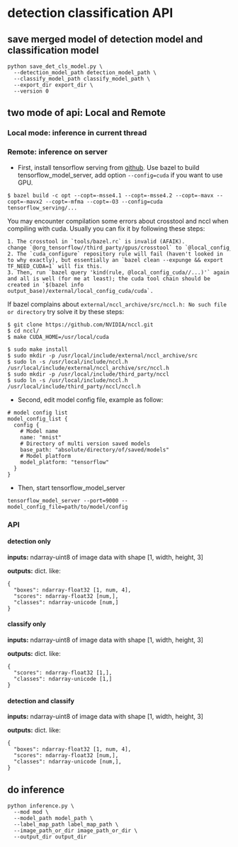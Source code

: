 # detection classification API


## save merged model of detection model and classification model

```
python save_det_cls_model.py \
  --detection_model_path detection_model_path \
  --classify_model_path classify_model_path \
  --export_dir export_dir \
  --version 0
```

## two mode of api: Local and Remote

### Local mode: inference in current thread

### Remote: inference on server

- First, install tensorflow serving from [github](https://github.com/tensorflow/serving).
Use bazel to build tensorflow_model_server, add option `--config=cuda` if you want to use GPU.

```
$ bazel build -c opt --copt=-msse4.1 --copt=-msse4.2 --copt=-mavx --copt=-mavx2 --copt=-mfma --copt=-O3 --config=cuda tensorflow_serving/...
```
You may encounter compilation some errors about crosstool and nccl when compiling with cuda.  Usually you can fix it by following these steps:
```
1. The crosstool in `tools/bazel.rc` is invalid (AFAIK). change `@org_tensorflow//third_party/gpus/crosstool` to `@local_config_cuda//crosstool:toolchain`.
2. The `cuda_configure` repository rule will fail (haven't looked in to why exactly), but essentially an `bazel clean --expunge && export TF_NEED_CUDA=1` will fix this.
3. Then, run `bazel query 'kind(rule, @local_config_cuda//...)'` again and all is well (for me at least); the cuda tool chain should be created in `$(bazel info output_base)/external/local_config_cuda/cuda`.
```
If bazel complains about `external/nccl_archive/src/nccl.h: No such file or directory` try solve it by these steps:
```
$ git clone https://github.com/NVIDIA/nccl.git
$ cd nccl/
$ make CUDA_HOME=/usr/local/cuda

$ sudo make install
$ sudo mkdir -p /usr/local/include/external/nccl_archive/src
$ sudo ln -s /usr/local/include/nccl.h /usr/local/include/external/nccl_archive/src/nccl.h
$ sudo mkdir -p /usr/local/include/third_party/nccl
$ sudo ln -s /usr/local/include/nccl.h /usr/local/include/third_party/nccl/nccl.h

```
- Second, edit model config file, example as follow:

```
# model config list
model_config_list {
  config {
    # Model name
    name: "mnist"
    # Directory of multi version saved models
    base_path: "absolute/directory/of/saved/models"
    # Model platform
    model_platform: "tensorflow"
  }
}

```

- Then, start tensorflow_model_server

```
tensorflow_model_server --port=9000 --model_config_file=path/to/model/config
```

### API

#### detection only

**inputs:** ndarray-uint8 of image data with shape [1, width, height, 3]

**outputs:** dict. like:
```
{
  "boxes": ndarray-float32 [1, num, 4],
  "scores": ndarray-float32 [num,],
  "classes": ndarray-unicode [num,]
}
```

#### classify only

**inputs:** ndarray-uint8 of image data with shape [1, width, height, 3]

**outputs:** dict. like:
```
{
  "scores": ndarray-float32 [1,],
  "classes": ndarray-unicode [1,]
}
```

#### detection and classify

**inputs:** ndarray-uint8 of image data with shape [1, width, height, 3]

**outputs:** dict. like:
```
{
  "boxes": ndarray-float32 [1, num, 4],
  "scores": ndarray-float32 [num,],
  "classes": ndarray-unicode [num,],
}
```


## do inference

```
python inference.py \
  --mod mod \
  --model_path model_path \
  --label_map_path label_map_path \
  --image_path_or_dir image_path_or_dir \
  --output_dir output_dir
```
